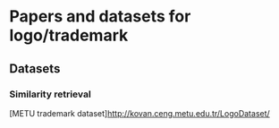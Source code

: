 # Papers and datasets for logo/trademark

## Datasets
### Similarity retrieval
[METU trademark dataset]http://kovan.ceng.metu.edu.tr/LogoDataset/
